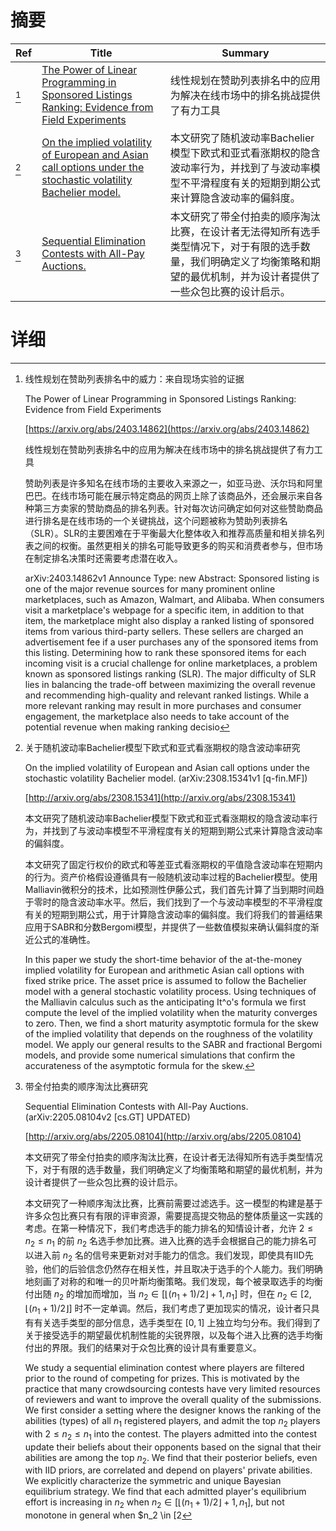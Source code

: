 # 摘要

| Ref | Title | Summary |
| --- | --- | --- |
| [^1] | [The Power of Linear Programming in Sponsored Listings Ranking: Evidence from Field Experiments](https://arxiv.org/abs/2403.14862) | 线性规划在赞助列表排名中的应用为解决在线市场中的排名挑战提供了有力工具 |
| [^2] | [On the implied volatility of European and Asian call options under the stochastic volatility Bachelier model.](http://arxiv.org/abs/2308.15341) | 本文研究了随机波动率Bachelier模型下欧式和亚式看涨期权的隐含波动率行为，并找到了与波动率模型不平滑程度有关的短期到期公式来计算隐含波动率的偏斜度。 |
| [^3] | [Sequential Elimination Contests with All-Pay Auctions.](http://arxiv.org/abs/2205.08104) | 本文研究了带全付拍卖的顺序淘汰比赛，在设计者无法得知所有选手类型情况下，对于有限的选手数量，我们明确定义了均衡策略和期望的最优机制，并为设计者提供了一些众包比赛的设计启示。 |

# 详细

[^1]: 线性规划在赞助列表排名中的威力：来自现场实验的证据

    The Power of Linear Programming in Sponsored Listings Ranking: Evidence from Field Experiments

    [https://arxiv.org/abs/2403.14862](https://arxiv.org/abs/2403.14862)

    线性规划在赞助列表排名中的应用为解决在线市场中的排名挑战提供了有力工具

    

    赞助列表是许多知名在线市场的主要收入来源之一，如亚马逊、沃尔玛和阿里巴巴。在线市场可能在展示特定商品的网页上除了该商品外，还会展示来自各种第三方卖家的赞助商品的排名列表。针对每次访问确定如何对这些赞助商品进行排名是在线市场的一个关键挑战，这个问题被称为赞助列表排名（SLR）。SLR的主要困难在于平衡最大化整体收入和推荐高质量和相关排名列表之间的权衡。虽然更相关的排名可能导致更多的购买和消费者参与，但市场在制定排名决策时还需要考虑潜在收入。

    arXiv:2403.14862v1 Announce Type: new  Abstract: Sponsored listing is one of the major revenue sources for many prominent online marketplaces, such as Amazon, Walmart, and Alibaba. When consumers visit a marketplace's webpage for a specific item, in addition to that item, the marketplace might also display a ranked listing of sponsored items from various third-party sellers. These sellers are charged an advertisement fee if a user purchases any of the sponsored items from this listing. Determining how to rank these sponsored items for each incoming visit is a crucial challenge for online marketplaces, a problem known as sponsored listings ranking (SLR). The major difficulty of SLR lies in balancing the trade-off between maximizing the overall revenue and recommending high-quality and relevant ranked listings. While a more relevant ranking may result in more purchases and consumer engagement, the marketplace also needs to take account of the potential revenue when making ranking decisio
    
[^2]: 关于随机波动率Bachelier模型下欧式和亚式看涨期权的隐含波动率研究

    On the implied volatility of European and Asian call options under the stochastic volatility Bachelier model. (arXiv:2308.15341v1 [q-fin.MF])

    [http://arxiv.org/abs/2308.15341](http://arxiv.org/abs/2308.15341)

    本文研究了随机波动率Bachelier模型下欧式和亚式看涨期权的隐含波动率行为，并找到了与波动率模型不平滑程度有关的短期到期公式来计算隐含波动率的偏斜度。

    

    本文研究了固定行权价的欧式和等差亚式看涨期权的平值隐含波动率在短期内的行为。资产价格假设遵循具有一般随机波动率过程的Bachelier模型。使用Malliavin微积分的技术，比如预测性伊藤公式，我们首先计算了当到期时间趋于零时的隐含波动率水平。然后，我们找到了一个与波动率模型的不平滑程度有关的短期到期公式，用于计算隐含波动率的偏斜度。我们将我们的普遍结果应用于SABR和分数Bergomi模型，并提供了一些数值模拟来确认偏斜度的渐近公式的准确性。

    In this paper we study the short-time behavior of the at-the-money implied volatility for European and arithmetic Asian call options with fixed strike price. The asset price is assumed to follow the Bachelier model with a general stochastic volatility process. Using techniques of the Malliavin calculus such as the anticipating It\^o's formula we first compute the level of the implied volatility when the maturity converges to zero. Then, we find a short maturity asymptotic formula for the skew of the implied volatility that depends on the roughness of the volatility model. We apply our general results to the SABR and fractional Bergomi models, and provide some numerical simulations that confirm the accurateness of the asymptotic formula for the skew.
    
[^3]: 带全付拍卖的顺序淘汰比赛研究

    Sequential Elimination Contests with All-Pay Auctions. (arXiv:2205.08104v2 [cs.GT] UPDATED)

    [http://arxiv.org/abs/2205.08104](http://arxiv.org/abs/2205.08104)

    本文研究了带全付拍卖的顺序淘汰比赛，在设计者无法得知所有选手类型情况下，对于有限的选手数量，我们明确定义了均衡策略和期望的最优机制，并为设计者提供了一些众包比赛的设计启示。

    

    本文研究了一种顺序淘汰比赛，比赛前需要过滤选手。这一模型的构建是基于许多众包比赛只有有限的评审资源，需要提高提交物品的整体质量这一实践的考虑。在第一种情况下，我们考虑选手的能力排名的知情设计者，允许 $2\leq n_2 \leq n_1$ 的前 $n_2$ 名选手参加比赛。进入比赛的选手会根据自己的能力排名可以进入前 $n_2$ 名的信号来更新对对手能力的信念。我们发现，即使具有IID先验，他们的后验信念仍然存在相关性，并且取决于选手的个人能力。我们明确地刻画了对称的和唯一的贝叶斯均衡策略。我们发现，每个被录取选手的均衡付出随 $n_2$ 的增加而增加，当 $n_2 \in [\lfloor{(n_1+1)/2}\rfloor+1,n_1]$ 时，但在 $n_2 \in [2, \lfloor{(n_1+1)/2}\rfloor]$ 时不一定单调。然后，我们考虑了更加现实的情况，设计者只具有有关选手类型的部分信息，选手类型在 $[0,1]$ 上独立均匀分布。我们得到了关于接受选手的期望最优机制性能的尖锐界限，以及每个进入比赛的选手均衡付出的界限。我们的结果对于众包比赛的设计具有重要意义。

    We study a sequential elimination contest where players are filtered prior to the round of competing for prizes. This is motivated by the practice that many crowdsourcing contests have very limited resources of reviewers and want to improve the overall quality of the submissions. We first consider a setting where the designer knows the ranking of the abilities (types) of all $n_1$ registered players, and admit the top $n_2$ players with $2\leq n_2 \leq n_1$ into the contest. The players admitted into the contest update their beliefs about their opponents based on the signal that their abilities are among the top $n_2$. We find that their posterior beliefs, even with IID priors, are correlated and depend on players' private abilities.  We explicitly characterize the symmetric and unique Bayesian equilibrium strategy. We find that each admitted player's equilibrium effort is increasing in $n_2$ when $n_2 \in [\lfloor{(n_1+1)/2}\rfloor+1,n_1]$, but not monotone in general when $n_2 \in [2
    

